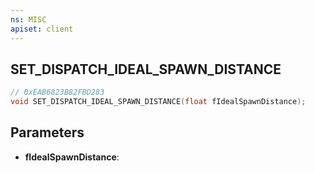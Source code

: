 ```yaml
---
ns: MISC
apiset: client
---
```

## SET_DISPATCH_IDEAL_SPAWN_DISTANCE

```c
// 0xEAB6823B82FBD283
void SET_DISPATCH_IDEAL_SPAWN_DISTANCE(float fIdealSpawnDistance);
```


## Parameters
* **fIdealSpawnDistance**:



